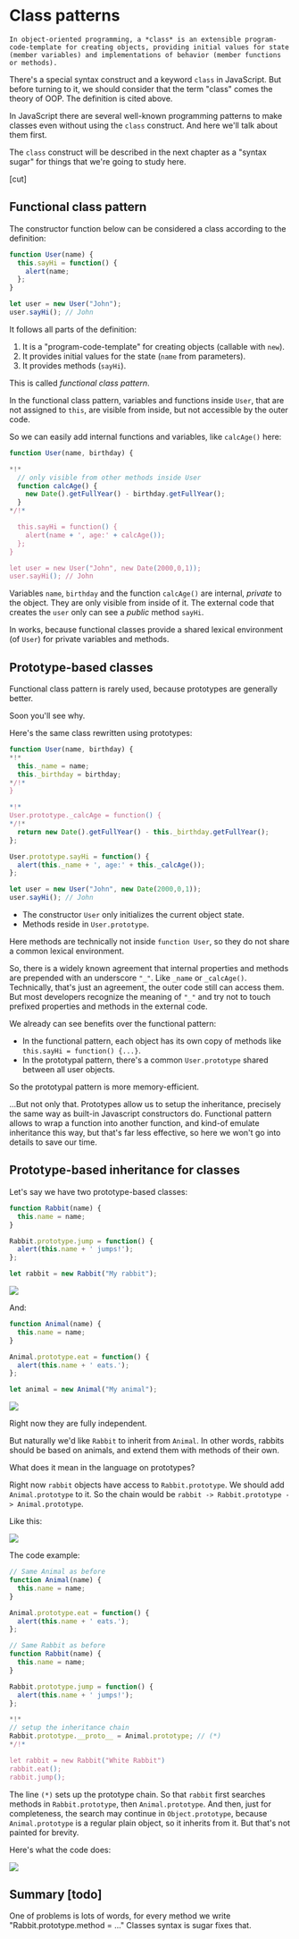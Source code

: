
# Class patterns

```quote author="Wikipedia"
In object-oriented programming, a *class* is an extensible program-code-template for creating objects, providing initial values for state (member variables) and implementations of behavior (member functions or methods).
```

There's a special syntax construct and a keyword `class` in JavaScript. But before turning to it, we should consider that the term "class" comes the theory of OOP. The definition is cited above.

In JavaScript there are several well-known programming patterns to make classes even without using the `class` construct. And here we'll talk about them first.

The `class` construct will be described in the next chapter as a "syntax sugar" for things that we're going to study here.

[cut]


## Functional class pattern

The constructor function below can be considered a class according to the definition:

```js run
function User(name) {
  this.sayHi = function() {
    alert(name;
  };
}

let user = new User("John");
user.sayHi(); // John
```

It follows all parts of the definition:

1. It is a "program-code-template" for creating objects (callable with `new`).
2. It provides initial values for the state (`name` from parameters).
3. It provides methods (`sayHi`).

This is called *functional class pattern*.

In the functional class pattern, variables and functions inside `User`, that are not assigned to `this`, are visible from inside, but not accessible by the outer code.

So we can easily add internal functions and variables, like `calcAge()` here:

```js run
function User(name, birthday) {

*!*
  // only visible from other methods inside User
  function calcAge() {
    new Date().getFullYear() - birthday.getFullYear();
  }
*/!*

  this.sayHi = function() {
    alert(name + ', age:' + calcAge());
  };
}

let user = new User("John", new Date(2000,0,1));
user.sayHi(); // John
```

Variables `name`, `birthday` and the function `calcAge()` are internal, *private* to the object. They are only visible from inside of it. The external code that creates the `user` only can see a *public* method `sayHi`.

In works, because functional classes provide a shared lexical environment (of `User`) for private variables and methods.

## Prototype-based classes

Functional class pattern is rarely used, because prototypes are generally better.

Soon you'll see why.

Here's the same class rewritten using prototypes:

```js run
function User(name, birthday) {
*!*
  this._name = name;
  this._birthday = birthday;
*/!*
}

*!*
User.prototype._calcAge = function() {
*/!*
  return new Date().getFullYear() - this._birthday.getFullYear();
};

User.prototype.sayHi = function() {
  alert(this._name + ', age:' + this._calcAge());
};

let user = new User("John", new Date(2000,0,1));
user.sayHi(); // John
```

- The constructor `User` only initializes the current object state.
- Methods reside in `User.prototype`.

Here methods are technically not inside `function User`, so they do not share a common lexical environment.

So, there is a widely known agreement that internal properties and methods are prepended with an underscore `"_"`. Like `_name` or `_calcAge()`. Technically, that's just an agreement, the outer code still can access them. But most developers recognize the meaning of `"_"` and try not to touch prefixed properties and methods in the external code.

We already can see benefits over the functional pattern:

- In the functional pattern, each object has its own copy of methods like `this.sayHi = function() {...}`.
- In the prototypal pattern, there's a common `User.prototype` shared between all user objects.

So the prototypal pattern is more memory-efficient.

...But not only that. Prototypes allow us to setup the inheritance, precisely the same way as built-in Javascript constructors do. Functional pattern allows to wrap a function into another function, and kind-of emulate inheritance this way, but that's far less effective, so here we won't go into details to save our time.

## Prototype-based inheritance for classes

Let's say we have two prototype-based classes:

```js
function Rabbit(name) {
  this.name = name;
}

Rabbit.prototype.jump = function() {
  alert(this.name + ' jumps!');
};

let rabbit = new Rabbit("My rabbit");
```

![](rabbit-animal-independent-1.png)

And:

```js
function Animal(name) {
  this.name = name;
}

Animal.prototype.eat = function() {
  alert(this.name + ' eats.');
};

let animal = new Animal("My animal");
```

![](rabbit-animal-independent-2.png)

Right now they are fully independent.

But naturally we'd like `Rabbit` to inherit from `Animal`. In other words, rabbits should be based on animals, and extend them with methods of their own.

What does it mean in the language on prototypes?

Right now `rabbit` objects have access to `Rabbit.prototype`. We should add `Animal.prototype` to it. So the chain would be `rabbit -> Rabbit.prototype -> Animal.prototype`.

Like this:

![](class-inheritance-rabbit-animal.png)

The code example:

```js run
// Same Animal as before
function Animal(name) {
  this.name = name;
}

Animal.prototype.eat = function() {
  alert(this.name + ' eats.');
};

// Same Rabbit as before
function Rabbit(name) {
  this.name = name;
}

Rabbit.prototype.jump = function() {
  alert(this.name + ' jumps!');
};

*!*
// setup the inheritance chain
Rabbit.prototype.__proto__ = Animal.prototype; // (*)
*/!*

let rabbit = new Rabbit("White Rabbit")
rabbit.eat();
rabbit.jump();
```

The line `(*)` sets up the prototype chain. So that `rabbit` first searches methods in `Rabbit.prototype`, then `Animal.prototype`. And then, just for completeness, the search may continue in `Object.prototype`, because `Animal.prototype` is a regular plain object, so it inherits from it. But that's not painted for brevity.

Here's what the code does:

![](class-inheritance-rabbit-animal-2.png)

## Summary [todo]

One of problems is lots of words, for every method we write "Rabbit.prototype.method = ..." Classes syntax is sugar fixes that.
